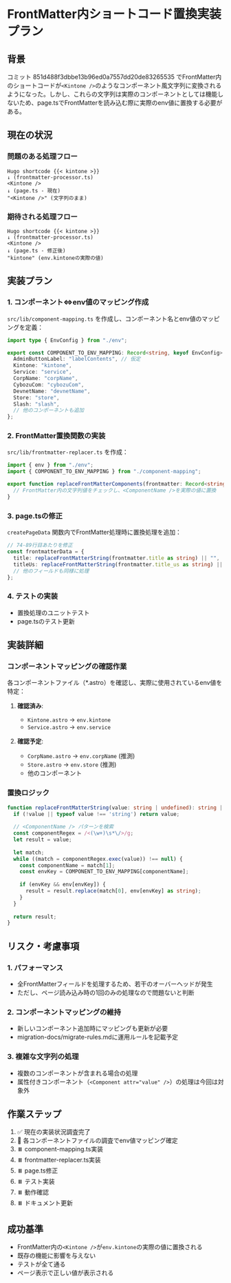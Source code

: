 # FrontMatter内ショートコード置換実装プラン

## 背景

コミット 851d488f3dbbe13b96ed0a7557dd20de83265535 でFrontMatter内のショートコードが`<Kintone />`のようなコンポーネント風文字列に変換されるようになった。しかし、これらの文字列は実際のコンポーネントとしては機能しないため、page.tsでFrontMatterを読み込む際に実際のenv値に置換する必要がある。

## 現在の状況

### 問題のある処理フロー
```
Hugo shortcode {{< kintone >}} 
↓ (frontmatter-processor.ts)
<Kintone /> 
↓ (page.ts - 現在)
"<Kintone />" (文字列のまま)
```

### 期待される処理フロー
```
Hugo shortcode {{< kintone >}}
↓ (frontmatter-processor.ts)
<Kintone />
↓ (page.ts - 修正後)
"kintone" (env.kintoneの実際の値)
```

## 実装プラン

### 1. コンポーネント⇔env値のマッピング作成

`src/lib/component-mapping.ts` を作成し、コンポーネント名とenv値のマッピングを定義：

```typescript
import type { EnvConfig } from "./env";

export const COMPONENT_TO_ENV_MAPPING: Record<string, keyof EnvConfig> = {
  AdminButtonLabel: "labelContents", // 仮定
  Kintone: "kintone",
  Service: "service", 
  CorpName: "corpName",
  CybozuCom: "cybozuCom",
  DevnetName: "devnetName",
  Store: "store",
  Slash: "slash",
  // 他のコンポーネントも追加
};
```

### 2. FrontMatter置換関数の実装

`src/lib/frontmatter-replacer.ts` を作成：

```typescript
import { env } from "./env";
import { COMPONENT_TO_ENV_MAPPING } from "./component-mapping";

export function replaceFrontMatterComponents(frontmatter: Record<string, unknown>): Record<string, unknown> {
  // FrontMatter内の文字列値をチェックし、<ComponentName />を実際の値に置換
}
```

### 3. page.tsの修正

`createPageData` 関数内でFrontMatter処理時に置換処理を追加：

```typescript
// 74-89行目あたりを修正
const frontmatterData = {
  title: replaceFrontMatterString(frontmatter.title as string) || "",
  titleUs: replaceFrontMatterString(frontmatter.title_us as string) || undefined,
  // 他のフィールドも同様に処理
};
```

### 4. テストの実装

- 置換処理のユニットテスト
- page.tsのテスト更新

## 実装詳細

### コンポーネントマッピングの確認作業

各コンポーネントファイル（*.astro）を確認し、実際に使用されているenv値を特定：

1. **確認済み**:
   - `Kintone.astro` → `env.kintone`
   - `Service.astro` → `env.service`

2. **確認予定**:
   - `CorpName.astro` → `env.corpName` (推測)
   - `Store.astro` → `env.store` (推測)
   - 他のコンポーネント

### 置換ロジック

```typescript
function replaceFrontMatterString(value: string | undefined): string | undefined {
  if (!value || typeof value !== 'string') return value;
  
  // <ComponentName /> パターンを検索
  const componentRegex = /<(\w+)\s*\/>/g;
  let result = value;
  
  let match;
  while ((match = componentRegex.exec(value)) !== null) {
    const componentName = match[1];
    const envKey = COMPONENT_TO_ENV_MAPPING[componentName];
    
    if (envKey && env[envKey]) {
      result = result.replace(match[0], env[envKey] as string);
    }
  }
  
  return result;
}
```

## リスク・考慮事項

### 1. パフォーマンス

- 全FrontMatterフィールドを処理するため、若干のオーバーヘッドが発生
- ただし、ページ読み込み時の1回のみの処理なので問題ないと判断

### 2. コンポーネントマッピングの維持

- 新しいコンポーネント追加時にマッピングも更新が必要
- migration-docs/migrate-rules.mdに運用ルールを記載予定

### 3. 複雑な文字列の処理

- 複数のコンポーネントが含まれる場合の処理
- 属性付きコンポーネント（`<Component attr="value" />`）の処理は今回は対象外

## 作業ステップ

1. ✅ 現在の実装状況調査完了
2. 🔄 各コンポーネントファイルの調査でenv値マッピング確定
3. ⏸️ component-mapping.ts実装
4. ⏸️ frontmatter-replacer.ts実装  
5. ⏸️ page.ts修正
6. ⏸️ テスト実装
7. ⏸️ 動作確認
8. ⏸️ ドキュメント更新

## 成功基準

- FrontMatter内の`<Kintone />`が`env.kintone`の実際の値に置換される
- 既存の機能に影響を与えない
- テストが全て通る
- ページ表示で正しい値が表示される